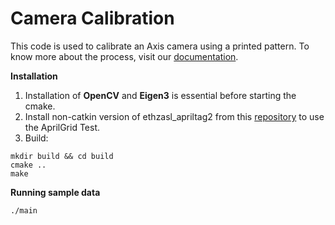 # Camera Calibration

This code is used to calibrate an Axis camera using a printed pattern. To know more about the process, visit our [documentation](https://axiscommunications.github.io/acap-documentation/).

**Installation**
1. Installation of **OpenCV** and **Eigen3** is essential before starting the cmake.
2. Install non-catkin version of ethzasl_apriltag2 from this [repository](https://github.com/AxisCommunications/acap-cv-tools) to use the AprilGrid Test. 
3. Build:
```
mkdir build && cd build
cmake ..
make
```

**Running sample data**
```
./main
```